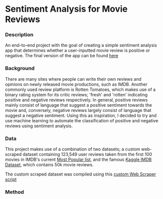 # Sentiment Analysis for Movie Reviews

### Description

An end-to-end project with the goal of creating a simple sentiment analysis app that determines whether a user-inputted movie review is positive or negative. The final version of the app can be found [here](https://denzel-movie-sentiment-app.herokuapp.com)

### Background

There are many sites where people can write their own reviews and opinions on newly released movie productions, such as IMDB. Another commonly used review platform is Rotten Tomatoes, which makes use of a binary rating system for its critic reviews; 'fresh' and 'rotten' indicating positive and negative reviews respectively. In general, positive reviews mainly consist of language that suggest a positive sentiment towards the movie and, conversely, negative reviews largely consist of language that suggest a negative sentiment. Using this as inspiration, I decided to try and use machine learning to automate the classification of positive and negative reviews using sentiment analysis.

### Data

This project makes use of a combination of two datasets; a custom web-scraped dataset containing 123,549 user reviews taken from the first 100 movies in IMDB's current [Most Popular list](https://www.imdb.com/chart/moviemeter?pf_rd_m=A2FGELUUNOQJNL&pf_rd_p=470df400-70d9-4f35-bb05-8646a1195842&pf_rd_r=EPJ9NEX6DE771BWHSG8P&pf_rd_s=right-4&pf_rd_t=15506&pf_rd_i=top&ref_=chttp_ql_2), and the famous [Kaggle IMDB Dataset](https://www.kaggle.com/datasets/lakshmi25npathi/imdb-dataset-of-50k-movie-reviews), which contains 50k movie reviews.

The custom scraped dataset was compiled using this [custom Web Scraper script](https://github.com/denzelabad/MovieReview-Sentiment-Analysis/blob/main/IMDB_WebScrape.py)

### Method

